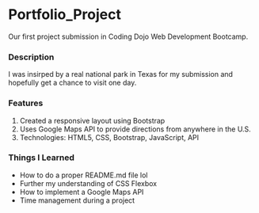 # Portfolio_Project

Our first project submission in Coding Dojo Web Development Bootcamp.

### Description

I was insirped by a real national park in Texas for my submission and hopefully get a chance to visit one day.

### Features

1. Created a responsive layout using Bootstrap
2. Uses Google Maps API to provide directions from anywhere in the U.S.
3. Technologies: HTML5, CSS, Bootstrap, JavaScript, API

### Things I Learned

* How to do a proper README.md file lol
* Further my understanding of CSS Flexbox 
* How to implement a Google Maps API
* Time management during a project
